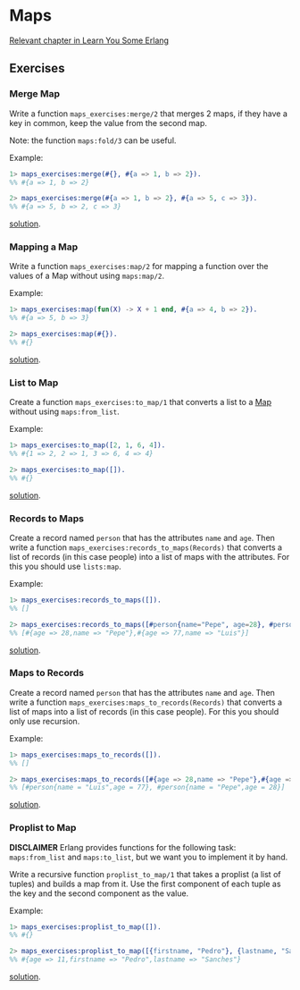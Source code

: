 # Maps

[Relevant chapter in Learn You Some Erlang](http://learnyousomeerlang.com/maps)

## Exercises
### Merge Map

Write a function `maps_exercises:merge/2` that merges 2 maps, if they have a key in common, keep the value from the second map.

Note: the function `maps:fold/3` can be useful.

Example:
``` erlang
1> maps_exercises:merge(#{}, #{a => 1, b => 2}).
%% #{a => 1, b => 2}

2> maps_exercises:merge(#{a => 1, b => 2}, #{a => 5, c => 3}).
%% #{a => 5, b => 2, c => 3}
```
[solution](src/solution/maps_exercises.erl#L6-L7).

### Mapping a Map

Write a function `maps_exercises:map/2` for mapping a function over the values of a Map without using `maps:map/2`.

Example:
``` erlang
1> maps_exercises:map(fun(X) -> X + 1 end, #{a => 4, b => 2}).
%% #{a => 5, b => 3}

2> maps_exercises:map(#{}).
%% #{}
```
[solution](src/solution/maps_exercises.erl#L10-L13).

### List to Map

Create a function `maps_exercises:to_map/1` that converts a list to a [Map](http://learnyousomeerlang.com/maps) without using `maps:from_list`.

Example:
``` erlang
1> maps_exercises:to_map([2, 1, 6, 4]).
%% #{1 => 2, 2 => 1, 3 => 6, 4 => 4}

2> maps_exercises:to_map([]).
%% #{}
```
[solution](src/solution/maps_exercises.erl#L16-L24).

### Records to Maps

Create a record named `person` that has the attributes `name` and `age`. Then write a function `maps_exercises:records_to_maps(Records)` that converts a list of records (in this case people) into a list of maps with the attributes. For this you should use `lists:map`.

Example:
```erlang
1> maps_exercises:records_to_maps([]).
%% []

2> maps_exercises:records_to_maps([#person{name="Pepe", age=28}, #person{name="Luis", age=77}]).
%% [#{age => 28,name => "Pepe"},#{age => 77,name => "Luis"}]
```

[solution](src/solution/maps_exercises.erl#L27-L30).

### Maps to Records

Create a record named `person` that has the attributes `name` and `age`. Then write a function `maps_exercises:maps_to_records(Records)` that converts a list of maps into a list of records (in this case people). For this you should only use recursion.

Example:
```erlang
1> maps_exercises:maps_to_records([]).
%% []

2> maps_exercises:maps_to_records([#{age => 28,name => "Pepe"},#{age => 77,name => "Luis"}]).
%% [#person{name = "Luis",age = 77}, #person{name = "Pepe",age = 28}]
```

[solution](src/solution/maps_exercises.erl#L33-L38).

### Proplist to Map

**DISCLAIMER** Erlang provides functions for the following task: `maps:from_list` and `maps:to_list`, but we want you to implement it by hand.

Write a recursive function `proplist_to_map/1` that takes a proplist (a list of tuples) and builds a map from it. Use the first component of each tuple as the key and the second component as the value.


Example:
```erlang
1> maps_exercises:proplist_to_map([]).
%% #{}

2> maps_exercises:proplist_to_map([{firstname, "Pedro"}, {lastname, "Sanches"}, {age, 11}]).
%% #{age => 11,firstname => "Pedro",lastname => "Sanches"}
```

[solution](src/solution/maps_exercises.erl#L41-L44).
